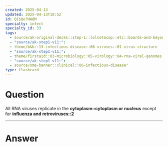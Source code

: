 ```yaml
---
created: 2025-04-13
updated: 2025-04-13T10:52
id: Q{$Qe?HAQM
specialty: infect
specialty_id: 33
tags:
  - source/ak-original-decks::step-1::lolnotacop::etc::boards-and-beyond-micro::basics-of-micro
  - "source/ak-step1-v11:": 
  - theme/b&b::13-infectious-disease::06-viruses::01-virus-structure
  - "source/ak-step1-v11:": 
  - theme/firstaid::03-microbiology::05-virology::04-rna-viral-genomes
  - "source/ak-step1-v11:": 
  - source/ome-banner::clinical::06-infectious-disease"
type: flashcard
---
```


# Question
All RNA viruses replicate in the **cytoplasm::cytoplasm or nucleus** except for **influenza and retroviruses::2**

---

# Answer
